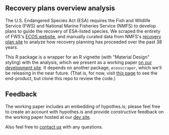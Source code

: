 ## Recovery plans overview analysis

The U.S. Endangered Species Act (ESA) requires the Fish and Wildlife Service (FWS) and National Marine Fisheries Service (NMFS) to develop plans to guide the recovery of ESA-listed species. We scraped the entirety of FWS's [ECOS website](http://ecos.fws.gov), and manually curated data from NMFS's [recovery plan site](http://www.nmfs.noaa.gov/pr/recovery/plans.htm) to analyze how recovery planning has proceeded over the past 38 years. 

This R package is a wrapper for an R vignette (with "Material Design" styling) with the analysis, which we present as a working paper [on our development site](https://defend-esc-dev.org/working_papers/recovery_plan_analysis.html). It depends on another package, `ecosscraper`, which we'll be releasing in the near future. (That is, for now, visit [this page](https://defend-esc-dev.org/working_papers/recovery_plan_analysis.html) to see the end-product, but clone this repo to review the code.)

## Feedback

The working paper includes an embedding of hypothes.is; please feel free to create an account with hypothes.is and provide constructive feedback on the working paper hosted at our [dev site](https://defend-esc-dev.org/working_papers/recovery_plan_analysis.html).

Also feel free to [contact us](mailto:esa@defenders.org) with any questions.
